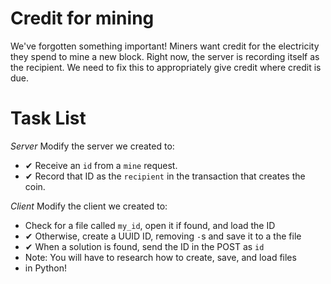 # Credit for mining

We've forgotten something important!  Miners want credit for the electricity they spend to mine a new block.  Right now, the server is recording itself as the recipient.  We need to fix this to appropriately give credit where credit is due.


# Task List

*Server*
Modify the server we created to:
* ✔ Receive an `id` from a `mine` request.
* ✔ Record that ID as the `recipient` in the transaction that creates the coin.

*Client*
Modify the client we created to:
* Check for a file called `my_id`, open it if found, and load the ID
* ✔ Otherwise, create a UUID ID, removing `-`s and save it to a the file
* ✔ When a solution is found, send the ID in the POST as `id`
* Note: You will have to research how to create, save, and load files
* in Python!